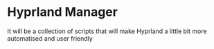 # Hyprland Manager
It will be a collection of scripts that will make Hyprland a little bit more automatised and user friendly